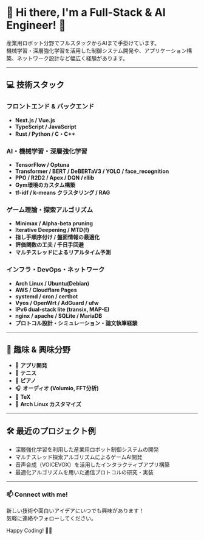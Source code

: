 # 👋 Hi there, I'm a Full-Stack & AI Engineer! 🚀

産業用ロボット分野でフルスタックからAIまで手掛けています。  
機械学習・深層強化学習を活用した制御システム開発や、アプリケーション構築、ネットワーク設計など幅広く経験があります。

---

## 💻 技術スタック
### フロントエンド & バックエンド
- **Next.js / Vue.js**
- **TypeScript / JavaScript**
- **Rust / Python / C・C++**

### AI・機械学習・深層強化学習
- **TensorFlow / Optuna**
- **Transformer / BERT / DeBERTaV3 / YOLO / face_recognition**
- **PPO / R2D2 / Apex / DQN / rllib**
- **Gym環境のカスタム構築**
- **tf-idf / k-means クラスタリング / RAG**

### ゲーム理論・探索アルゴリズム
- **Minimax / Alpha-beta pruning**
- **Iterative Deepening / MTD(f)**
- **指し手順序付け / 盤面情報の最適化**
- **評価関数の工夫 / 千日手回避**
- **マルチスレッドによるリアルタイム予測**

### インフラ・DevOps・ネットワーク
- **Arch Linux / Ubuntu(Debian)**
- **AWS / Cloudflare Pages**
- **systemd / cron / certbot**
- **Vyos / OpenWrt / AdGuard / ufw**
- **IPv6 dual-stack lite (transix, MAP-E)**
- **nginx / apache / SQLite / MariaDB**
- **プロトコル設計・シミュレーション・論文執筆経験**

---

## 🎯 趣味 & 興味分野
- 📱 **アプリ開発**
- 🎾 **テニス**
- 🎹 **ピアノ**
- 🎧 **オーディオ (Volumio, FFT分析)**
- 📖 **TeX**
- 🐧 **Arch Linux カスタマイズ**

---

## 🛠 最近のプロジェクト例
- 深層強化学習を利用した産業用ロボット制御システムの開発
- マルチスレッド探索アルゴリズムによるゲームAI開発
- 音声合成（VOICEVOX）を活用したインタラクティブアプリ構築
- 最適化アルゴリズムを用いた通信プロトコルの研究・実装

---

### 📫 Connect with me!
新しい技術や面白いアイデアにいつでも興味があります！  
気軽に連絡やフォローしてください。

Happy Coding! 🚀✨
